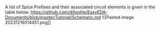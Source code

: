 A list of Spice Prefixes and their associated circuit elements is given in the table below.
https://github.com/dillonHe/EasyEDA-Documents/blob/master/Tutorial/Schematic.md
![[Pasted image 20231216014451.png]]